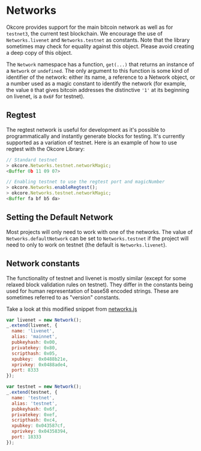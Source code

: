 # Networks
Okcore provides support for the main bitcoin network as well as for `testnet3`, the current test blockchain. We encourage the use of `Networks.livenet` and `Networks.testnet` as constants. Note that the library sometimes may check for equality against this object. Please avoid creating a deep copy of this object.

The `Network` namespace has a function, `get(...)` that returns an instance of a `Network` or `undefined`. The only argument to this function is some kind of identifier of the network: either its name, a reference to a Network object, or a number used as a magic constant to identify the network (for example, the value `0` that gives bitcoin addresses the distinctive `'1'` at its beginning on livenet, is a `0x6F` for testnet).

## Regtest

The regtest network is useful for development as it's possible to programmatically and instantly generate blocks for testing. It's currently supported as a variation of testnet. Here is an example of how to use regtest with the Okcore Library:

```js
// Standard testnet
> okcore.Networks.testnet.networkMagic;
<Buffer 0b 11 09 07>
```

```js
// Enabling testnet to use the regtest port and magicNumber
> okcore.Networks.enableRegtest();
> okcore.Networks.testnet.networkMagic;
<Buffer fa bf b5 da>
```

## Setting the Default Network
Most projects will only need to work with one of the networks. The value of `Networks.defaultNetwork` can be set to `Networks.testnet` if the project will need to only to work on testnet (the default is `Networks.livenet`).

## Network constants
The functionality of testnet and livenet is mostly similar (except for some relaxed block validation rules on testnet). They differ in the constants being used for human representation of base58 encoded strings. These are sometimes referred to as "version" constants.

Take a look at this modified snippet from [networks.js](https://github.com/okcashpro/okcore/blob/master/lib/networks.js)

```javascript
var livenet = new Network();
_.extend(livenet, {
  name: 'livenet',
  alias: 'mainnet',
  pubkeyhash: 0x00,
  privatekey: 0x80,
  scripthash: 0x05,
  xpubkey:  0x0488b21e,
  xprivkey: 0x0488ade4,
  port: 8333
});

var testnet = new Network();
_.extend(testnet, {
  name: 'testnet',
  alias: 'testnet',
  pubkeyhash: 0x6f,
  privatekey: 0xef,
  scripthash: 0xc4,
  xpubkey: 0x043587cf,
  xprivkey: 0x04358394,
  port: 18333
});
```
